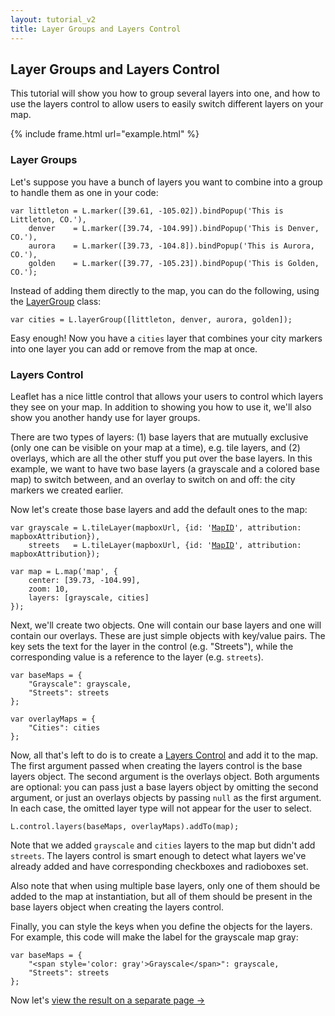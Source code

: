 ```yaml
---
layout: tutorial_v2
title: Layer Groups and Layers Control
---
```


## Layer Groups and Layers Control

This tutorial will show you how to group several layers into one, and how to use the layers control to allow users to easily switch different layers on your map.

{% include frame.html url="example.html" %}

### Layer Groups

Let's suppose you have a bunch of layers you want to combine into a group to handle them as one in your code:

	var littleton = L.marker([39.61, -105.02]).bindPopup('This is Littleton, CO.'),
		denver    = L.marker([39.74, -104.99]).bindPopup('This is Denver, CO.'),
		aurora    = L.marker([39.73, -104.8]).bindPopup('This is Aurora, CO.'),
	    golden    = L.marker([39.77, -105.23]).bindPopup('This is Golden, CO.');

Instead of adding them directly to the map, you can do the following, using the <a href="/reference.html#layergroup">LayerGroup</a> class:

	var cities = L.layerGroup([littleton, denver, aurora, golden]);

Easy enough! Now you have a `cities` layer that combines your city markers into one layer you can add or remove from the map at once.

### Layers Control

Leaflet has a nice little control that allows your users to control which layers they see on your map. In addition to showing you how to use it, we'll also show you another handy use for layer groups.

There are two types of layers: (1) base layers that are mutually exclusive (only one can be visible on your map at a time), e.g. tile layers, and (2) overlays, which are all the other stuff you put over the base layers. In this example, we want to have two base layers (a grayscale and a colored base map) to switch between, and an overlay to switch on and off: the city markers we created earlier.

Now let's create those base layers and add the default ones to the map:

<pre><code>var grayscale = L.tileLayer(mapboxUrl, {id: '<a href="https://mapbox.com">MapID</a>', attribution: mapboxAttribution}),
	streets   = L.tileLayer(mapboxUrl, {id: '<a href="https://mapbox.com">MapID</a>', attribution: mapboxAttribution});

var map = L.map('map', {
	center: [39.73, -104.99],
	zoom: 10,
	layers: [grayscale, cities]
});</code></pre>

Next, we'll create two objects. One will contain our base layers and one will contain our overlays. These are just simple objects with key/value pairs. The key sets the text for the layer in the control (e.g. "Streets"), while the corresponding value is a reference to the layer (e.g. `streets`).

<pre><code>var baseMaps = {
	"Grayscale": grayscale,
	"Streets": streets
};

var overlayMaps = {
    "Cities": cities
};</code></pre>

Now, all that's left to do is to create a [Layers Control](/reference.html#control-layers) and add it to the map. The first argument passed when creating the layers control is the base layers object. The second argument is the overlays object. Both arguments are optional: you can pass just a base layers object by omitting the second argument, or just an overlays objects by passing `null` as the first argument. In each case, the omitted layer type will not appear for the user to select.

<pre><code>L.control.layers(baseMaps, overlayMaps).addTo(map);</code></pre>

Note that we added `grayscale` and `cities` layers to the map but didn't add `streets`. The layers control is smart enough to detect what layers we've already added and have corresponding checkboxes and radioboxes set.

Also note that when using multiple base layers, only one of them should be added to the map at instantiation, but all of them should be present in the base layers object when creating the layers control.

Finally, you can style the keys when you define the objects for the layers. For example, this code will make the label for the grayscale map gray:

<pre><code>var baseMaps = {
	"&lt;span style='color: gray'&gt;Grayscale&lt;/span&gt;": grayscale,
	"Streets": streets
};
</code></pre>

Now let's [view the result on a separate page &rarr;](example.html)

